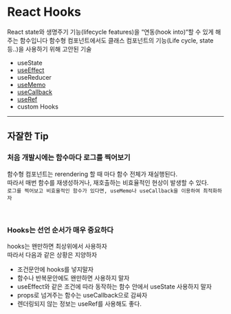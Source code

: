 # React Hooks

React state와 생명주기 기능(lifecycle features)을 “연동(hook into)“할 수 있게 해주는 함수입니다
함수형 컴포넌트에서도 클래스 컴포넌트의 기능(Life cycle, state 등..)을 사용하기 위해 고안된 기술

- useState
- [useEffect](./src/useEffect/readme.md)
- useReducer
- [useMemo](./src/useMemoCallback/readme.md)
- [useCallback](./src/useMemoCallback/readme.md)
- [useRef](./src/useRef/readme.md)
- custom Hooks

---

## 자잘한 Tip

### 처음 개발시에는 함수마다 로그를 찍어보기

함수형 컴포넌트는 rerendering 할 때 마다 함수 전체가 재실행된다. <br>
따라서 매번 함수를 재생성하거나, 재호출하는 비효율적인 현상이 발생할 수 있다. <br>
`로그를 찍어보고 비효율적인 함수가 있다면, useMemo나 useCallback을 이용하여 최적화하자`

<br>

### Hooks는 선언 순서가 매우 중요하다

hooks는 왠만하면 최상위에서 사용하자 <br>
따라서 다음과 같은 상황은 지양하자

- 조건문안에 hooks를 넣지말자
- 함수나 반복문안에도 왠만하면 사용하지 말자
- useEffect와 같은 조건에 따라 동작하는 함수 안에서 useState 사용하지 말자
- props로 넘겨주는 함수는 useCallback으로 감싸자
- 렌더링되지 않는 정보는 useRef를 사용해도 좋다.
